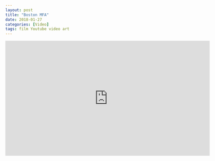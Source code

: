 ```yaml
---
layout: post
title: "Boston MFA"
date: 2018-01-27
categories: [Video]
tags: film Youtube video art
---
```

<div class="video-responsive">
<iframe width="640" height="360" src="https://www.youtube.com/embed/FGRSWeUF-k4?ecver=1" frameborder="0" allow="autoplay; encrypted-media" allowfullscreen></iframe>
 </div>
